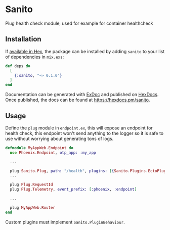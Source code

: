 # Sanito

Plug health check module, used for example for container healthcheck

## Installation

If [available in Hex](https://hex.pm/docs/publish), the package can be installed
by adding `sanito` to your list of dependencies in `mix.exs`:

```elixir
def deps do
  [
    {:sanito, "~> 0.1.0"}
  ]
end
```

Documentation can be generated with [ExDoc](https://github.com/elixir-lang/ex_doc)
and published on [HexDocs](https://hexdocs.pm). Once published, the docs can
be found at <https://hexdocs.pm/sanito>.

## Usage

Define the `plug` module in `endpoint.ex`, this will expose an endpoint for health check, this endpoint won't send
anything to the logger so it is safe to use without worrying about generating tons of logs.

```elixir
defmodule MyAppWeb.Endpoint do
  use Phoenix.Endpoint, otp_app: :my_app

  ...

  plug Sanito.Plug, path: "/health", plugins: [{Sanito.Plugins.EctoPlugin, repo: MyApp.Repo}, MyCustomPlugin]
  ...

  plug Plug.RequestId
  plug Plug.Telemetry, event_prefix: [:phoenix, :endpoint]

  ...

  plug MyAppWeb.Router
end
```

Custom plugins must implement `Sanito.PluginBehaviour`.
